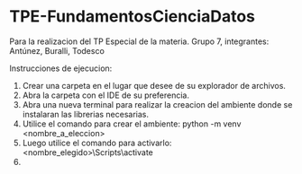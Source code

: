 # TPE-FundamentosCienciaDatos
Para la realizacion del TP Especial de la materia. Grupo 7, integrantes: Antúnez, Buralli, Todesco

Instrucciones de ejecucion:
1. Crear una carpeta en el lugar que desee de su explorador de archivos.
2. Abra la carpeta con el IDE de su preferencia.
3. Abra una nueva terminal para realizar la creacion del ambiente donde se instalaran las librerias necesarias.
4. Utilice el comando para crear el ambiente: python -m venv <nombre_a_eleccion>
5. Luego utilice el comando para activarlo: <nombre_elegido>\Scripts\activate
6. 
